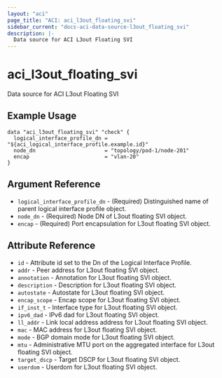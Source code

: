 ```yaml
---
layout: "aci"
page_title: "ACI: aci_l3out_floating_svi"
sidebar_current: "docs-aci-data-source-l3out_floating_svi"
description: |-
  Data source for ACI L3out Floating SVI
---
```


# aci_l3out_floating_svi

Data source for ACI L3out Floating SVI

## Example Usage

```hcl
data "aci_l3out_floating_svi" "check" {
  logical_interface_profile_dn = "${aci_logical_interface_profile.example.id}"
  node_dn                      = "topology/pod-1/node-201"
  encap                        = "vlan-20"
}
```

## Argument Reference

- `logical_interface_profile_dn` - (Required) Distinguished name of parent logical interface profile object.
- `node_dn` - (Required) Node DN of L3out floating SVI object.
- `encap` - (Required) Port encapsulation for L3out floating SVI object.

## Attribute Reference

- `id` - Attribute id set to the Dn of the Logical Interface Profile.
- `addr` - Peer address for L3out floating SVI object.
- `annotation` - Annotation for L3out floating SVI object.
- `description` - Description for L3out floating SVI object.
- `autostate` - Autostate for L3out floating SVI object.
- `encap_scope` - Encap scope for L3out floating SVI object.
- `if_inst_t` - Interface type for L3out floating SVI object.
- `ipv6_dad` - IPv6 dad for L3out floating SVI object.
- `ll_addr` - Link local address address for L3out floating SVI object.
- `mac` - MAC address for L3out floating SVI object.
- `mode` - BGP domain mode for L3out floating SVI object.
- `mtu` - Administrative MTU port on the aggregated interface for L3out floating SVI object.
- `target_dscp` - Target DSCP for L3out floating SVI object.
- `userdom` - Userdom for L3out floating SVI object.
